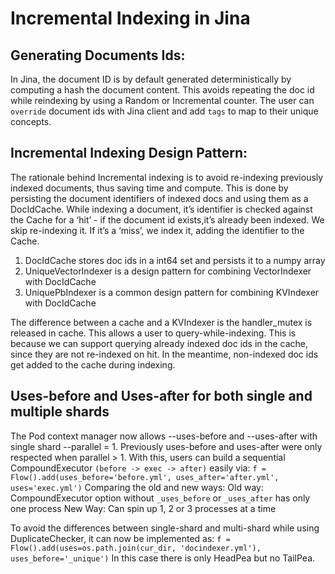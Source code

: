 # Incremental Indexing in Jina

## Generating Documents Ids:

In Jina, the document ID is by default generated deterministically by computing a hash the document content. This avoids repeating the doc id while reindexing by using a Random or Incremental counter. The user can `override` document ids with Jina client and add `tags` to map to their unique concepts.

## Incremental Indexing Design Pattern:

The rationale behind Incremental indexing is to avoid re-indexing previously indexed documents, thus saving time and compute. This is done by persisting the document identifiers of indexed docs and using them as a DocIdCache.
While indexing a document, it’s identifier is checked against the Cache for a ‘hit’ - if the document id exists,it’s already been indexed. We skip re-indexing it. If it’s a ‘miss’, we index it, adding the identifier to the Cache.
1. DocIdCache stores doc ids in a int64 set and persists it to a numpy array
2. UniqueVectorIndexer is a design pattern for combining VectorIndexer with DocIdCache
3. UniquePbIndexer is a common design pattern for combining KVIndexer with DocIdCache

The difference between a cache and a KVIndexer is the handler_mutex is released in cache. This allows a user to query-while-indexing. This is because we can support querying already indexed doc ids in the cache, since they are not re-indexed on hit. In the meantime, non-indexed doc ids get added to the cache during indexing.

## Uses-before and Uses-after for both single and multiple shards

The Pod context manager now allows --uses-before and --uses-after with single shard --parallel = 1. Previously uses-before and uses-after were only respected when parallel > 1.
With this, users can build a sequential CompoundExecutor ```(before -> exec -> after)``` easily via:
```f = Flow().add(uses_before='before.yml', uses_after='after.yml', uses='exec.yml')```
Comparing the old and new ways:
Old way: CompoundExecutor option without `_uses_before` or `_uses_after` has only one process
New Way: Can spin up 1, 2 or 3 processes at a time

To avoid the differences between single-shard and multi-shard while using DuplicateChecker, it can now be implemented as:
```f = Flow().add(uses=os.path.join(cur_dir, 'docindexer.yml'), uses_before='_unique')```
In this case there is only HeadPea but no TailPea.

